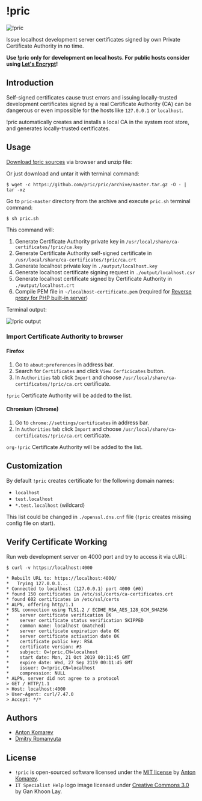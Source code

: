 # !pric

![!pric](https://user-images.githubusercontent.com/1849174/72218137-b17e8e00-3548-11ea-8ab5-b59eda9d2149.png)

Issue localhost development server certificates signed by own Private Certificate Authority in no time.

**Use !pric only for development on local hosts. For public hosts consider using [Let's Encrypt](https://letsencrypt.org/)!**

## Introduction

Self-signed certificates cause trust errors and issuing locally-trusted development certificates signed by a real
Certificate Authority (CA) can be dangerous or even impossible for the hosts like `127.0.0.1` or `localhost`.

!pric automatically creates and installs a local CA in the system root store, and generates locally-trusted certificates.

## Usage

[Download !pric sources](https://github.com/pric/pric/archive/master.zip) via browser and unzip file:

Or just download and untar it with terminal command:

```shell script
$ wget -c https://github.com/pric/pric/archive/master.tar.gz -O - | tar -xz
```

Go to `pric-master` directory from the archive and execute `pric.sh` terminal command:

```shell script
$ sh pric.sh
```

This command will:

1. Generate Certificate Authority private key in `/usr/local/share/ca-certificates/!pric/ca.key`
2. Generate Certificate Authority self-signed certificate in `/usr/local/share/ca-certificates/!pric/ca.crt`
3. Generate localhost private key in `./output/localhost.key`
4. Generate localhost certificate signing request in `./output/localhost.csr`
5. Generate localhost certificate signed by Certificate Authority in `./output/localhost.crt`
6. Compile PEM file in `~/localhost-certificate.pem` (required for [Reverse proxy for PHP built-in server](https://github.com/mpyw/php-hyper-builtin-server))

Terminal output:

![!pric output](https://user-images.githubusercontent.com/1849174/67256373-5419fa00-f48f-11e9-884c-2a3cbe97bd73.png)

### Import Certificate Authority to browser

#### Firefox

1. Go to `about:preferences` in address bar.
2. Search for `Certificates` and click `View Cerficicates` button.
3. In `Authorities` tab click `Import` and choose `/usr/local/share/ca-certificates/!pric/ca.crt` certificate.

`!pric` Certificate Authority will be added to the list.

#### Chromium (Chrome)

1. Go to `chrome://settings/certificates` in address bar.
2. In `Authorities` tab click `Import` and choose `/usr/local/share/ca-certificates/!pric/ca.crt` certificate.

`org-!pric` Certificate Authority will be added to the list.

## Customization

By default `!pric` creates certificate for the following domain names:

- `localhost`
- `test.localhost`
- `*.test.localhost` (wildcard)

This list could be changed in `./openssl.dns.cnf` file (`!pric` creates missing config file on start).

## Verify Certificate Working

Run web development server on 4000 port and try to access it via cURL:

```shell script
$ curl -v https://localhost:4000

* Rebuilt URL to: https://localhost:4000/
*   Trying 127.0.0.1...
* Connected to localhost (127.0.0.1) port 4000 (#0)
* found 150 certificates in /etc/ssl/certs/ca-certificates.crt
* found 602 certificates in /etc/ssl/certs
* ALPN, offering http/1.1
* SSL connection using TLS1.2 / ECDHE_RSA_AES_128_GCM_SHA256
* 	 server certificate verification OK
* 	 server certificate status verification SKIPPED
* 	 common name: localhost (matched)
* 	 server certificate expiration date OK
* 	 server certificate activation date OK
* 	 certificate public key: RSA
* 	 certificate version: #3
* 	 subject: O=!pric,CN=localhost
* 	 start date: Mon, 21 Oct 2019 00:11:45 GMT
* 	 expire date: Wed, 27 Sep 2119 00:11:45 GMT
* 	 issuer: O=!pric,CN=localhost
* 	 compression: NULL
* ALPN, server did not agree to a protocol
> GET / HTTP/1.1
> Host: localhost:4000
> User-Agent: curl/7.47.0
> Accept: */*
```

## Authors

- [Anton Komarev](https://komarev.com)
- [Dmitry Romanyuta](https://github.com/dumus)

## License

- `!pric` is open-sourced software licensed under the [MIT license](LICENSE) by [Anton Komarev](https://komarev.com).
- `IT Specialist Help` logo image licensed under [Creative Commons 3.0](https://creativecommons.org/licenses/by/3.0/us/) by Gan Khoon Lay.
